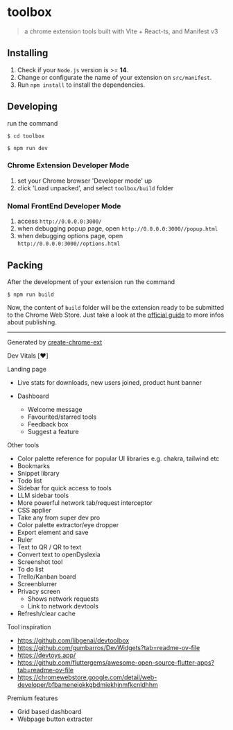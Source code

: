 # toolbox

> a chrome extension tools built with Vite + React-ts, and Manifest v3

## Installing

1. Check if your `Node.js` version is >= **14**.
2. Change or configurate the name of your extension on `src/manifest`.
3. Run `npm install` to install the dependencies.

## Developing

run the command

```shell
$ cd toolbox

$ npm run dev
```

### Chrome Extension Developer Mode

1. set your Chrome browser 'Developer mode' up
2. click 'Load unpacked', and select `toolbox/build` folder

### Nomal FrontEnd Developer Mode

1. access `http://0.0.0.0:3000/`
2. when debugging popup page, open `http://0.0.0.0:3000//popup.html`
3. when debugging options page, open `http://0.0.0.0:3000//options.html`

## Packing

After the development of your extension run the command

```shell
$ npm run build
```

Now, the content of `build` folder will be the extension ready to be submitted to the Chrome Web Store. Just take a look at the [official guide](https://developer.chrome.com/webstore/publish) to more infos about publishing.

---

Generated by [create-chrome-ext](https://github.com/guocaoyi/create-chrome-ext)

Dev Vitals [❤️]

Landing page 
- Live stats for downloads, new users joined, product hunt banner


- Dashboard
    - Welcome message
    - Favourited/starred tools 
    - Feedback box
    - Suggest a feature 

    
Other tools
- Color palette reference for popular UI libraries e.g. chakra, tailwind etc 
- Bookmarks 
- Snippet library
- Todo list
- Sidebar for quick access to tools
- LLM sidebar tools 
- More powerful network tab/request interceptor
- CSS applier 
- Take any from super dev pro
- Color palette extractor/eye dropper
- Export element and save 
- Ruler 
- Text to QR / QR to text
- Convert text to openDyslexia 
- Screenshot tool 
- To do list
- Trello/Kanban board
- Screenblurrer
- Privacy screen
    - Shows network requests 
    - Link to network devtools
- Refresh/clear cache


Tool inspiration
- https://github.com/libgenai/devtoolbox
- https://github.com/gumbarros/DevWidgets?tab=readme-ov-file
- https://devtoys.app/
- https://github.com/fluttergems/awesome-open-source-flutter-apps?tab=readme-ov-file
- https://chromewebstore.google.com/detail/web-developer/bfbameneiokkgbdmiekhjnmfkcnldhhm


Premium features
- Grid based dashboard 
- Webpage button extracter
